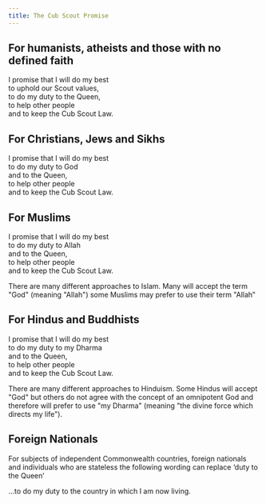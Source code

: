 ```yaml
---
title: The Cub Scout Promise
---
```


## For humanists, atheists and those with no defined faith

I promise that I will do my best  
to uphold our Scout values,  
to do my duty to the Queen,  
to help other people  
and to keep the Cub Scout Law.  

## For Christians, Jews and Sikhs

I promise that I will do my best  
to do my duty to God  
and to the Queen,  
to help other people  
and to keep the Cub Scout Law.    

## For Muslims

I promise that I will do my best   
to do my duty to Allah   
and to the Queen,   
to help other people   
and to keep the Cub Scout Law.  

There are many different approaches to Islam. Many will accept the term "God" (meaning "Allah") some Muslims may prefer to use their term "Allah‟

## For Hindus and Buddhists

I promise that I will do my best   
to do my duty to my Dharma   
and to the Queen,   
to help other people   
and to keep the Cub Scout Law.

There are many different approaches to Hinduism. Some Hindus will accept "God" but
others do not agree with the concept of an omnipotent God and therefore will prefer to use "my Dharma" (meaning "the divine force which directs my life").

## Foreign Nationals

For subjects of independent Commonwealth countries, foreign nationals and individuals who are stateless the following wording can replace ‘duty to the Queen’

…to do my duty to the country in which I am now living.